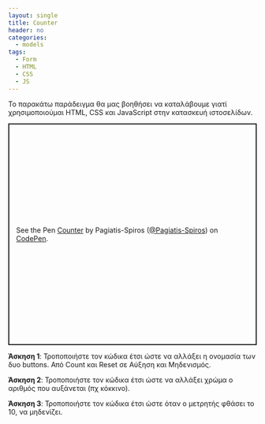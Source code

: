 ```yaml
---
layout: single
title: Counter
header: no
categories:
  - models
tags:
  - Form
  - HTML
  - CSS
  - JS
---
```



Το παρακάτω παράδειγμα θα μας βοηθήσει να καταλάβουμε γιατί χρησιμοποιούμαι  HTML, CSS και JavaScript στην κατασκευή ιστοσελίδων.  


<p class="codepen" data-height="450" data-default-tab="html" data-slug-hash="GggJaad" data-pen-title="Counter" data-editable="true" data-user="Pagiatis-Spiros" style="height: 450px; box-sizing: border-box; display: flex; align-items: center; justify-content: center; border: 2px solid; margin: 1em 0; padding: 1em;">
  <span>See the Pen <a href="https://codepen.io/Pagiatis-Spiros/pen/GggJaad">
  Counter</a> by Pagiatis-Spiros (<a href="https://codepen.io/Pagiatis-Spiros">@Pagiatis-Spiros</a>)
  on <a href="https://codepen.io">CodePen</a>.</span>
</p>
<script async src="https://public.codepenassets.com/embed/index.js"></script>  


**Άσκηση 1**: Τροποποιήστε τον κώδικα έτσι ώστε να αλλάξει η ονομασία των δυο buttons. Από Count και Reset σε Αύξηση και Μηδενισμός.   

**Άσκηση 2**: Τροποποιήστε τον κώδικα έτσι ώστε να αλλάξει χρώμα ο αριθμός που αυξάνεται (πχ κόκκινο).  

**Άσκηση 3**: Τροποποιήστε τον κώδικα έτσι ώστε όταν ο μετρητής φθάσει το 10, να μηδενίζει. 
